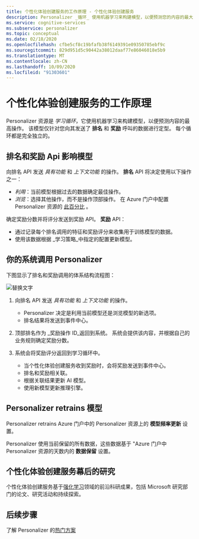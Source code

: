 ```yaml
---
title: 个性化体验创建服务的工作原理 - 个性化体验创建服务
description: Personalizer _循环_ 使用机器学习来构建模型，以便预测您的内容的最大操作。 该模型仅针对您向其发送了排名和奖励呼叫的数据进行定型。
ms.service: cognitive-services
ms.subservice: personalizer
ms.topic: conceptual
ms.date: 02/18/2020
ms.openlocfilehash: cfbe5cf8c19bfafb38f6149391e09350785ebf9c
ms.sourcegitcommit: 829d951d5c90442a38012daaf77e86046018e5b9
ms.translationtype: MT
ms.contentlocale: zh-CN
ms.lasthandoff: 10/09/2020
ms.locfileid: "91303601"
---
```

# <a name="how-personalizer-works"></a>个性化体验创建服务的工作原理

Personalizer 资源是 _学习循环_，它使用机器学习来构建模型，以便预测内容的最高操作。 该模型仅针对您向其发送了 **排名** 和 **奖励** 呼叫的数据进行定型。 每个循环都是完全独立的。

## <a name="rank-and-reward-apis-impact-the-model"></a>排名和奖励 Api 影响模型

向排名 API 发送 _具有功能_ 和 _上下文功能_ 的操作。 **排名** API 将决定使用以下操作之一：

* _利用_：当前模型根据过去的数据确定最佳操作。
* _浏览_：选择其他操作，而不是操作顶部操作。 在 Azure 门户中配置 Personalizer 资源的 [此百分比](how-to-settings.md#configure-exploration-to-allow-the-learning-loop-to-adapt) 。

确定奖励分数并将评分发送到奖励 API。 **奖励** API：

* 通过记录每个排名调用的特征和奖励评分来收集用于训练模型的数据。
* 使用该数据根据 _学习策略_中指定的配置更新模型。

## <a name="your-system-calling-personalizer"></a>你的系统调用 Personalizer

下图显示了排名和奖励调用的体系结构流程图：

![替换文字](./media/how-personalizer-works/personalization-how-it-works.png "个性化设置的工作原理")

1. 向排名 API 发送 _具有功能_ 和 _上下文功能_ 的操作。

    * Personalizer 决定是利用当前模型还是浏览模型的新选项。
    * 排名结果将发送到事件中心。
1. 顶部排名作为 _奖励操作 ID_返回到系统。
    系统会提供该内容，并根据自己的业务规则确定奖励分数。
1. 系统会将奖励评分返回到学习循环中。
    * 当个性化体验创建服务收到奖励时，会将奖励发送到事件中心。
    * 排名和奖励相关联。
    * 根据关联结果更新 AI 模型。
    * 使用新模型更新推理引擎。

## <a name="personalizer-retrains-your-model"></a>Personalizer retrains 模型

Personalizer retrains Azure 门户中的 Personalizer 资源上的 **模型频率更新** 设置。

Personalizer 使用当前保留的所有数据，这些数据基于 "Azure 门户中 Personalizer 资源的天数内的 **数据保留** 设置。

## <a name="research-behind-personalizer"></a>个性化体验创建服务幕后的研究

个性化体验创建服务基于[强化学习](concepts-reinforcement-learning.md)领域的前沿科研成果，包括 Microsoft 研究部门的论文、研究活动和持续探索。

## <a name="next-steps"></a>后续步骤

了解 Personalizer 的[热门方案](where-can-you-use-personalizer.md)